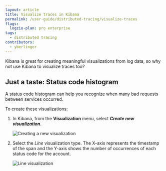 ```yaml
---
layout: article
title: Visualize traces in Kibana
permalink: /user-guide/distributed-tracing/visualize-traces
flags:
  logzio-plan: pro enterprise
tags:
  - distributed tracing
contributors:
  - yberlinger
---
```


Kibana is great for creating meaningful visualizations from log data, so why not use Kibana to visualize traces too? 
  
  
## Just a taste: Status code histogram

A status code histogram can help you recognize when many bad requests between services occurred.

To create these visualizations:

1. In Kibana, from the **Visualization** menu, select **_Create new visualization_**.

    ![Creating a new visualization](https://dytvr9ot2sszz.cloudfront.net/logz-docs/distributed-tracing/kibana_histogram.png)

2. Select the *Line* visualization type. 
    The X-axis represents the timestamp of the span and the Y-axis shows the number of occurrences of each status code for the account.

    ![Line visualization](https://dytvr9ot2sszz.cloudfront.net/logz-docs/distributed-tracing/kibana_line_vis.png)

